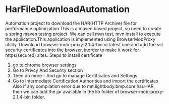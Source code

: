 # HarFileDownloadAutomation
Automation project to download the HAR(HTTP Archive) file for performance optimization
This is a maven based project, so need to create a spring maven testng project. We can call mvn test, mvn install to execute the application.This application is implemented using BrowserMobProxy utility.
Download browser-mob-proxy-2.1.4-bin or latest one and add the ssl security certificates into the browser, inorder to make it work for https(secured) sites.
Steps to install certificate  
  1. go to chrome browser settings
  2. Go to Privcy And Security section
  3. Then do more - And go to manage Certificates and Settings
  4. Go to Intermediate Certification Authorities and import the certificates
 Also if any compilation error due to net.lightbody.bmp.core.har.HAR, then we can add the jar available in the lib folder of browser-mob-proxy-2.1.4-bin folder.
